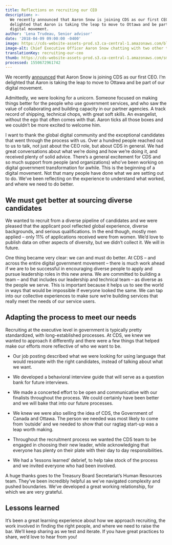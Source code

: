 ```yaml
---
title: Reflections on recruiting our CEO
description: >-
  We recently announced that Aaron Snow is joining CDS as our first CEO. I’m
  delighted that Aaron is taking the leap to move to Ottawa and be part of our
  digital movement.
author: 'Lena Trudeau, Senior advisor'
date: '2018-04-09 09:00:00 -0400'
image: https://cds-website-assets-prod.s3.ca-central-1.amazonaws.com/blog_ceo_recruitment_883dc9d347.jpg
image-alt: Chief Executive Officer Aaron Snow chatting with two other team members.
translationKey: recruiting-our-ceo
thumb: https://cds-website-assets-prod.s3.ca-central-1.amazonaws.com/small_blog_ceo_recruitment_883dc9d347.jpg
processed: 1550672961742
---
```


We recently [announced](https://digital.canada.ca/2018/03/09/cds-gets-its-first-ceo/) that Aaron Snow is joining CDS as our first CEO. I’m delighted that Aaron is taking the leap to move to Ottawa and be part of our digital movement.

Admittedly, we were looking for a unicorn. Someone focused on making things better for the people who use government services, and who saw the value of collaborating and building capacity in our partner agencies. A track record of shipping, technical chops, with great soft skills. An evangelist, without the ego that often comes with that. Aaron ticks all those boxes and we couldn’t be more excited to welcome him.

I want to thank the global digital community and the exceptional candidates that went through the process with us. Over a hundred people reached out to us to talk, not just about the CEO role, but about CDS in general. We had great conversations about what we’re doing and how we’re doing it, and received plenty of solid advice. There’s a general excitement for CDS and so much support from people (and organizations) who’ve been working on digital government transformation for awhile. This is the beginning of a digital movement. Not that many people have done what we are setting out to do. We’ve been reflecting on the experience to understand what worked, and where we need to do better.

## We must get better at sourcing diverse candidates

We wanted to recruit from a diverse pipeline of candidates and we were pleased that the applicant pool reflected global experience, diverse backgrounds, and serious qualifications. In the end though, mostly men applied – only 11% of applications received were from women. We’d love to publish data on other aspects of diversity, but we didn’t collect it. We will in future.

One thing became very clear: we can and must do better. At CDS – and across the entire digital government movement – there is much work ahead if we are to be successful in encouraging diverse people to apply and pursue leadership roles in this new arena. We are committed to building a team – and that includes our leadership and technical team – as diverse as the people we serve. This is important because it helps us to see the world in ways that would be impossible if everyone looked the same. We can tap into our collective experiences to make sure we’re building services that really meet the needs of our service users.

## Adapting the process to meet our needs

Recruiting at the executive level in government is typically pretty standardized, with long-established processes. At CDS, we knew we wanted to approach it differently and there were a few things that helped make our efforts more reflective of who we want to be.

* Our job posting described what we were looking for using language that would resonate with the right candidates, instead of talking about what we want.

* We developed a behavioral interview guide that will serve as a question bank for future interviews.

* We made a concerted effort to be open and communicative with our finalists throughout the process. We could certainly have been better and we will bake that into our future processes.

* We knew we were also selling the idea of CDS, the Government of Canada and Ottawa. The person we needed was most likely to come from ‘outside’ and we needed to show that our ragtag start-up was a leap worth making.

* Throughout the recruitment process we wanted the CDS team to be engaged in choosing their new leader, while acknowledging that everyone has plenty on their plate with their day to day responsibilities.

* We had a ‘lessons learned’ debrief, to help take stock of the process and we invited everyone who had been involved.

A huge thanks goes to the Treasury Board Secretariat’s Human Resources team. They’ve been incredibly helpful as we’ve navigated complexity and pushed boundaries. We’ve developed a great working relationship, for which we are very grateful.

## Lessons learned

It’s been a great learning experience about how we approach recruiting, the work involved in finding the right people, and where we need to raise the bar. We’ll keep sharing as we test and iterate. If you have great practices to share, we’d love to hear from you!

